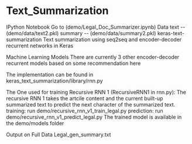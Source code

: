 # Text_Summarization
IPython Notebook
Go to (demo/Legal_Doc_Summarizer.ipynb)
Data
text -- (demo/data/text2.pkl)
summary -- (demo/data/summary2.pkl)
keras-text-summarization
Text summarization using seq2seq and encoder-decoder recurrent networks in Keras

Machine Learning Models
There are currently 3 other encoder-decoder recurrent models based on some recommendation here

The implementation can be found in keras_text_summarization/library/rnn.py

The One used for training
Recursive RNN 1 (RecursiveRNN1 in rnn.py): The recursive RNN 1 takes the artcile content and the current built-up summarized text to predict the next character of the summarized text.
training: run demo/recursive_rnn_v1_train_legal.py
prediction: run demo/recursive_rnn_v1_predict_legal.py
The trained model is available in the demo/models folder

Output on Full Data
Legal_gen_summary.txt
